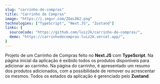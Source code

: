 ```yaml
---
slug: "carrinho-de-compras"
title: "Carrinho de Compras"
image: "https://i.imgur.com/ZGeLO62.png"
technologies: ["TypeScript", "Next.JS", "Zustand"]
links: {
  sourceCode: "https://github.com/luiz2k/carrinho-de-compras/",
  demo: "https://carrinhodecompras-luiz2k.vercel.app/",
}
---
```


Projeto de um Carrinho de Compras feito no **Next.JS** com **TypeScript**. Na página inicial da aplicação é exibido todos os produtos disponíveis para adicionar ao carrinho. Na página do carrinho, é apresentado um resumo dos produtos adicionados, com a possibilidade de remover ou acrescentar os mesmos. Todos os estados da aplicação é gerenciado pelo **Zustand**.
